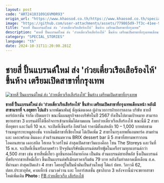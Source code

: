 ```yaml
---
layout: post
code: "ART2410310916VM0R93"
origin_url: "https://www.khaosod.co.th/https://www.khaosod.co.th/special-stories/news_9483495"
image: "https://github.com/user-attachments/assets/779865d9-7f3c-41ee-99b3-59a7c753de50"
title: "ชายสี่ ปั้นแบรนด์ใหม่ ส่ง 'ก๋วยเตี๋ยวเรือเสือร้องไห้' ขึ้นห้าง เตรียมเปิดสาขาที่กรุงเทพ"
description: "ชายสี่ ปั้นแบรนด์ใหม่ ส่ง 'ก๋วยเตี๋ยวเรือเสือร้องไห้' ขึ้นห้าง เตรียมเปิดสาขาที่กรุงเทพเดือนหน้า หลังมีสาขาแรกที่ จ.อยุธยา ไปแล้ว"
category: "SPECIAL_STORIES"
language: "th"
date: 2024-10-31T11:20:00.281Z
---
```


# ชายสี่ ปั้นแบรนด์ใหม่ ส่ง 'ก๋วยเตี๋ยวเรือเสือร้องไห้' ขึ้นห้าง เตรียมเปิดสาขาที่กรุงเทพ

[![ชายสี่ ปั้นแบรนด์ใหม่ ส่ง 'ก๋วยเตี๋ยวเรือเสือร้องไห้' ขึ้นห้าง เตรียมเปิดสาขาที่กรุงเทพ](https://www.khaosod.co.th/wpapp/uploads/2024/10/noodle-1.jpg "ชายสี่ ปั้นแบรนด์ใหม่ ส่ง 'ก๋วยเตี๋ยวเรือเสือร้องไห้' ขึ้นห้าง เตรียมเปิดสาขาที่กรุงเทพ")](https://www.khaosod.co.th/wpapp/uploads/2024/10/noodle-1.jpg)

**ชายสี่ ปั้นแบรนด์ใหม่ ส่ง ‘ก๋วยเตี๋ยวเรือเสือร้องไห้’ ขึ้นห้าง เตรียมเปิดสาขาที่กรุงเทพเดือนหน้า หลังมีสาขาแรกที่ จ.อยุธยา ไปแล้ว**
นายพัฒนพันธุ์ ชัญณ์ตมงคล ผู้อำนวยการฝ่ายการตลาด บริษัท ชายสี่ คอร์ปอเรชั่น จำกัด เปิดเผยว่า ขณะนี้แผนธุรกิจของบริษัทในปี 2567 ยังเป็นไปตามเป้าหมาย สามารถขยายสาขา 3 แบรนด์ที่ได้ซื้อกิจการเข้ามาเพิ่มได้ตามแผน
โดยก๋วยเตี๋ยวเรือเสือร้องไห้ ขณะนี้มี 2 สาขา ที่อยุธยา และวันที่ 10 พ.ย. จะเปิดที่เซ็นทรัล อีสต์วิลล์ ราคามีตั้งแต่หลัก 10 – 1,000 บาทต่อชาม ร้านหมูกระทะหมูสองชั้น จากเดิมมีสาขาที่เชียงใหม่ ได้เปิดเพิ่ม 2 สาขาในกรุงเทพที่แอมพาร์ค สามย่าน และ เดอะพร้อม ดินแดง
ส่วนร้านขนมหวาน BRIX dessert bar มี 5 สาขาที่สยามพารากอน ไอคอนสยาม เดอะสลิล โฮเทล ริเวอร์ไซด์ ล่าสุดเปิดสาขาวันแบงค็อก โซน The Storeys และวันที่ 15 พ.ย. จะเปิดที่เซ็นทรัลลาดพร้าว
ปัจจุบันบริษัทมีแบรนด์สตรีทฟู้ดในเครือรวมทุกแบรนด์กว่า 4,500 สาขา เช่น ชายสี่หมี่เกี๊ยว ลูกชิ้นทอดโอ้มายก๊อด เป็นต้น ส่วนแบรนด์ชายสี่พลัส ซึ่งเป็นแบรนด์ที่ขยับจากชายสี่หมี่เกี้ยว ขึ้นเป็นแบรนด์พรีเมียมราคาเริ่มต้น 79 บาท หลังเริ่มทำตลาดเมื่อเดือน ส.ค. ที่ผ่านมา
ล่าสุดเปิดแล้ว 4 สาขา โดยอยู่ในปั๊มน้ำมันเป็นส่วนใหญ่ ได้แก่ ปตท. วิภาวดี 62, ปตท.ประชาอุทิศ, คาลเท็กซ์ งามวงศ์วาน และ โออาร์สเตชั่น สุขาภิบาล 3 หลังจากนี้น่าจะขยายสาขาใหม่เพิ่มเติม
**Photo :** [FB ก๋วยเตี๋ยวเรือ เสือร้องไห้](https://www.facebook.com/cryingtiger.boatnoodles?__tn__=-UC*F)